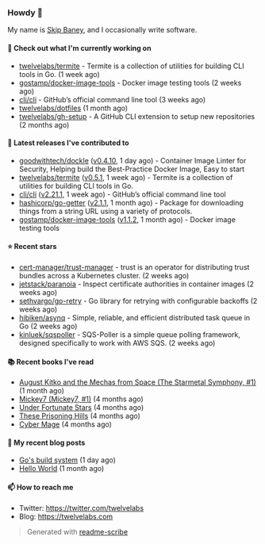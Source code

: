### Howdy 👋

My name is [Skip Baney](https://twelvelabs.com), and I occasionally write software.

#### 👷 Check out what I'm currently working on


- [twelvelabs/termite](https://github.com/twelvelabs/termite) - Termite is a collection of utilities for building CLI tools in Go. (1 week ago)
- [gostamp/docker-image-tools](https://github.com/gostamp/docker-image-tools) - Docker image testing tools (2 weeks ago)
- [cli/cli](https://github.com/cli/cli) - GitHub’s official command line tool (3 weeks ago)
- [twelvelabs/dotfiles](https://github.com/twelvelabs/dotfiles) (1 month ago)
- [twelvelabs/gh-setup](https://github.com/twelvelabs/gh-setup) - A GitHub CLI extension to setup new repositories (2 months ago)

#### 🔭 Latest releases I've contributed to


- [goodwithtech/dockle](https://github.com/goodwithtech/dockle) ([v0.4.10](https://github.com/goodwithtech/dockle/releases/tag/v0.4.10), 1 day ago) - Container Image Linter for Security, Helping build the Best-Practice Docker Image, Easy to start
- [twelvelabs/termite](https://github.com/twelvelabs/termite) ([v0.5.1](https://github.com/twelvelabs/termite/releases/tag/v0.5.1), 1 week ago) - Termite is a collection of utilities for building CLI tools in Go.
- [cli/cli](https://github.com/cli/cli) ([v2.21.1](https://github.com/cli/cli/releases/tag/v2.21.1), 1 week ago) - GitHub’s official command line tool
- [hashicorp/go-getter](https://github.com/hashicorp/go-getter) ([v2.1.1](https://github.com/hashicorp/go-getter/releases/tag/v2.1.1), 1 month ago) - Package for downloading things from a string URL using a variety of protocols.
- [gostamp/docker-image-tools](https://github.com/gostamp/docker-image-tools) ([v1.1.2](https://github.com/gostamp/docker-image-tools/releases/tag/v1.1.2), 1 month ago) - Docker image testing tools

#### ⭐ Recent stars


- [cert-manager/trust-manager](https://github.com/cert-manager/trust-manager) - trust is an operator for distributing trust bundles across a Kubernetes cluster. (2 weeks ago)
- [jetstack/paranoia](https://github.com/jetstack/paranoia) - Inspect certificate authorities in container images (2 weeks ago)
- [sethvargo/go-retry](https://github.com/sethvargo/go-retry) - Go library for retrying with configurable backoffs (2 weeks ago)
- [hibiken/asynq](https://github.com/hibiken/asynq) - Simple, reliable, and efficient distributed task queue in Go (2 weeks ago)
- [kinluek/sqspoller](https://github.com/kinluek/sqspoller) - SQS-Poller is a simple queue polling framework, designed specifically to work with AWS SQS. (2 weeks ago)

#### 📚 Recent books I've read


- [August Kitko and the Mechas from Space (The Starmetal Symphony, #1)](https://www.goodreads.com/review/show/5100246985?utm_medium=api&amp;utm_source=rss) (1 month ago)
- [Mickey7 (Mickey7, #1)](https://www.goodreads.com/review/show/4962790910?utm_medium=api&amp;utm_source=rss) (4 months ago)
- [Under Fortunate Stars](https://www.goodreads.com/review/show/4813809207?utm_medium=api&amp;utm_source=rss) (4 months ago)
- [These Prisoning Hills](https://www.goodreads.com/review/show/4691121446?utm_medium=api&amp;utm_source=rss) (4 months ago)
- [Cyber Mage](https://www.goodreads.com/review/show/4899957856?utm_medium=api&amp;utm_source=rss) (4 months ago)

#### 📜 My recent blog posts


- [Go&#39;s build system](https://twelvelabs.com/2023/01/02/go-build-system/) (1 day ago)
- [Hello World](https://twelvelabs.com/2022/11/20/hello-world/) (1 month ago)

#### 📫 How to reach me

- Twitter: <https://twitter.com/twelvelabs>
- Blog: <https://twelvelabs.com>

> Generated with [readme-scribe](https://github.com/muesli/readme-scribe)
